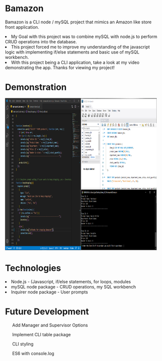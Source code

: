 # Bamazon


Bamazon is a CLI node / mySQL project that mimics an Amazon like store front application. 

<li>My Goal with this project was to combine mySQL with node.js to perform CRUD operations into the database. </li>

<li>This project forced me to improve my understanding of the javascript logic with implementing if/else statements and basic use of mySQL workbench. </li>

<li>With this project being a CLI application, take a look at my video demonstrating the app. Thanks for viewing my project!</li>

# Demonstration
<a href="https://www.youtube.com/watch?v=5Dy8f6hi88Q"><img src="./images/bamazon.PNG" width="500" height="500"></a>


# Technologies
<li>Node.js - (Javascript, if/else statements, for loops, modules</li> 
<li>mySQL node package - CRUD operations, my SQL workbench </li>
<li>Inquirer node package - User prompts</li>


# Future Development
<ol>Add Manager and Supervisor Options</ol>
<ol>Implement CLI table package</ol>
<ol>CLI styling</ol>
<ol>ES6 with console.log</ol>